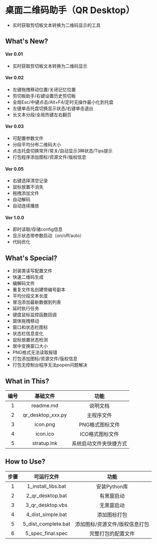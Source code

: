 # 桌面二维码助手（QR Desktop）

- 实时获取剪切板文本转换为二维码显示的工具


## What's New?

#### Ver 0.01
- 实时获取剪切板文本转换为二维码显示

#### Ver 0.02
- 左键拖拽移动位置/关闭记忆位置
- 剪切板助手/右键设置历史剪切板
- 全局Esc/中键点击/Alt+F4/定时无操作最小化到托盘
- 左键单击托盘切换显示状态/右键单击退出
- 长文本分段/全局热键左右翻页

#### Ver 0.03
- 可配置参数文件
- 分段平均分布二维码大小
- 点击托盘切换常开/常关/自动显示3种状态/Tips提示
- 打包程序添加图标/资源文件/版权信息

#### Ver 0.05
- 右键选择清空记录
- 鼠标放置不消失
- 拖拽添加文件
- 自动解码
- 自动连续播放

#### Ver 1.0.0
- 即时读取/存储config信息
- 显示状态带参数启动（on/off/auto）
- 代码优化


## What's Special?

- 封装类读写配置文件
- 快速二维码生成
- 编解码文件
- 重复文件名创建带编号副本
- 平均分段文本长度
- 冒泡添加最新数据到列表
- 延时执行任务
- 键盘鼠标监控函数回调
- 窗体拖拽移动
- 窗口和状态栏图标
- 状态栏信息变化
- 鼠标放置状态检测
- 居中变换窗口大小
- PNG格式无法读取报错
- 打包添加图标/资源文件/版权信息
- 打包无控制台程序无法popen问题解决


## What in This?

编号|基础文件         |功能
:--:|:---------------:|:--:
1   |readme.md        |说明文档
2   |qr_desktop_xxx.py|主程序文件
3   |icon.png         |PNG格式图标文件
4   |icon.ico         |ICO格式图标文件
5   |stratup.lnk      |系统启动文件夹快捷方式


## How to Use?

步骤|可运行文件         |功能
:--:|:-----------------:|:--:
1   |1_install_libs.bat |安装Python库
2   |2_qr_desktop.bat   |有黑窗启动
3   |3_qr_desktop.vbs   |无黑窗启动
4   |4_dist_simple.bat  |添加图标打包
5   |5_dist_complete.bat|添加图标/资源文件/版权信息打包
6   |5_spec_final.spec  |完整打包的配置文件

